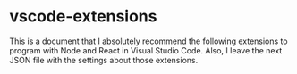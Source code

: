 # vscode-extensions
This is a document that I absolutely recommend the following extensions to program with Node and React in Visual Studio Code. Also, I leave the next JSON file with the settings about those extensions.
